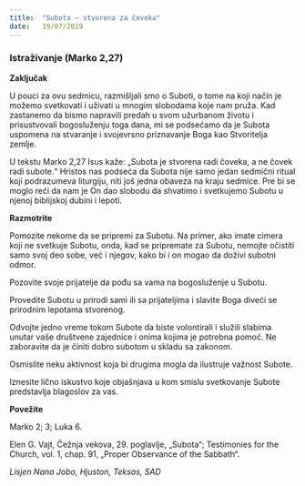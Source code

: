 ```yaml
---
title:  "Subota – stvorena za čoveka"
date:   19/07/2019
---
```


### Istraživanje  (Marko 2,27)

**Zaključak**

U pouci za ovu sedmicu, razmišljali smo o Suboti, o tome na koji način je možemo svetkovati i uživati u mnogim slobodama koje nam pruža. Kad zastanemo da bismo napravili predah u svom užurbanom životu i prisustvovali bogosluženju toga dana, mi se podsećamo da je Subota uspomena na stvaranje i svojevrsno priznavanje Boga kao Stvoritelja zemlje.

U tekstu Marko 2,27 Isus kaže: „Subota je stvorena radi čoveka, a ne čovek radi subote.“ Hristos nas podseća da Subota nije samo jedan sedmični ritual koji podrazumeva liturgiju, niti još jedna obaveza na kraju sedmice. Pre bi se moglo reći da nam je On dao slobodu da shvatimo i svetkujemo Subotu u njenoj biblijskoj dubini i lepoti.  

**Razmotrite**

Pomozite nekome da se pripremi za Subotu. Na primer, ako imate cimera koji ne svetkuje Subotu, onda, kad se pripremate za Subotu, nemojte očistiti samo svoj deo sobe, već i njegov, kako bi i on mogao da doživi subotni odmor.

Pozovite svoje prijatelje da pođu sa vama na bogosluženje u Subotu.

Provedite Subotu u prirodi sami ili sa prijateljima i slavite Boga diveći se prirodnim lepotama stvorenog.

Odvojte jedno vreme tokom Subote da biste volontirali i služili slabima unutar vaše društvene zajednice i onima kojima je potrebna pomoć. Ne zaboravite da je činiti dobro subotom u skladu sa zakonom.

Osmislite neku aktivnost koja bi drugima mogla da ilustruje važnost Subote.

Iznesite lično iskustvo koje objašnjava u kom smislu svetkovanje Subote predstavlja blagoslov za vas.

**Povežite**

Marko 2; 3; Luka 6.

Elen G. Vajt, Čežnja vekova, 29. poglavlje, „Subota“; Testimonies for the Church, vol. 1, chap. 91, „Proper Observance of the Sabbath“.

*Lisjen Nana Jobo, Hjuston, Teksas, SAD*
